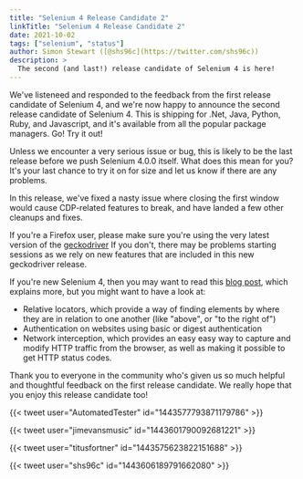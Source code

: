 ```yaml
---
title: "Selenium 4 Release Candidate 2"
linkTitle: "Selenium 4 Release Candidate 2"
date: 2021-10-02
tags: ["selenium", "status"]
author: Simon Stewart ([@shs96c](https://twitter.com/shs96c))
description: >
  The second (and last!) release candidate of Selenium 4 is here!
---
```


We've listeneed and responded to the feedback from the first release
candidate of Selenium 4, and we're now happy to announce the second
release candidate of Selenium 4. This is shipping for .Net, Java,
Python, Ruby, and Javascript, and it's available from all the popular
package managers. Go! Try it out!

Unless we encounter a very serious issue or bug, this is likely to be
the last release before we push Selenium 4.0.0 itself. What does this
mean for you? It's your last chance to try it on for size and let us
know if there are any problems.

In this release, we've fixed a nasty issue where closing the first
window would cause CDP-related features to break, and have landed a
few other cleanups and fixes. 

If you're a Firefox user, please make sure you're using the very
latest version of the [geckodriver][] If you don't, there may be
problems starting sessions as we rely on new features that are
included in this new geckodriver release.

If you're new Selenium 4, then you may want to read this [blog
post][], which explains more, but you might want to have a look at:

  * Relative locators, which provide a way of finding elements by
    where they are in relation to one another (like "above", or "to
    the right of")
  * Authentication on websites using basic or digest authentication
  * Network interception, which provides an easy easy way to capture
    and modify HTTP traffic from the browser, as well as making it
    possible to get HTTP status codes.

Thank you to everyone in the community who's given us so much helpful
and thoughtful feedback on the first release candidate. We really hope
that you enjoy this release candidate too!

{{< tweet user="AutomatedTester" id="1443577793871179786" >}}

{{< tweet user="jimevansmusic" id="1443601790092681221" >}}

{{< tweet user="titusfortner" id="1443575623822151688" >}}

{{< tweet user="shs96c" id="1443606189791662080" >}}


[geckodriver]: https://github.com/mozilla/geckodriver/releases
[blog post]: /blog/2020/what-is-coming-in-selenium-4-new-tricks/
